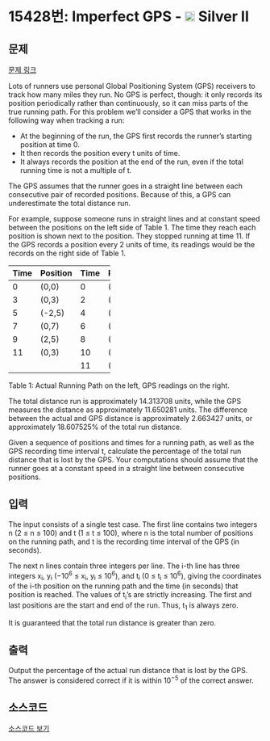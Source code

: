 # 15428번: Imperfect GPS - <img src="https://static.solved.ac/tier_small/9.svg" style="height:20px" /> Silver II

<!-- performance -->

<!-- 문제 제출 후 깃허브에 푸시를 했을 때 제출한 코드의 성능이 입력될 공간입니다.-->

<!-- end -->

## 문제

[문제 링크](https://boj.kr/15428)


<p>Lots of runners use personal Global Positioning System (GPS) receivers to track how many miles they run. No GPS is perfect, though: it only records its position periodically rather than continuously, so it can miss parts of the true running path. For this problem we’ll consider a GPS that works in the following way when tracking a run:</p>

<ul>
<li>At the beginning of the run, the GPS first records the runner’s starting position at time 0.</li>
<li>It then records the position every t units of time.</li>
<li>It always records the position at the end of the run, even if the total running time is not a multiple of t.</li>
</ul>

<p>The GPS assumes that the runner goes in a straight line between each consecutive pair of recorded positions. Because of this, a GPS can underestimate the total distance run.</p>

<p>For example, suppose someone runs in straight lines and at constant speed between the positions on the left side of Table 1. The time they reach each position is shown next to the position. They stopped running at time 11. If the GPS records a position every 2 units of time, its readings would be the records on the right side of Table 1.</p>

<table class="table table-bordered" style="width:40%">
<thead>
<tr>
<th>Time</th>
<th>Position</th>
<th>Time</th>
<th>Position</th>
</tr>
</thead>
<tbody>
<tr>
<td>0</td>
<td>(0,0)</td>
<td>0</td>
<td>(0,0)</td>
</tr>
<tr>
<td>3</td>
<td>(0,3)</td>
<td>2</td>
<td>(0,2)</td>
</tr>
<tr>
<td>5</td>
<td>(-2,5)</td>
<td>4</td>
<td>(-1,4)</td>
</tr>
<tr>
<td>7</td>
<td>(0,7)</td>
<td>6</td>
<td>(-1,6)</td>
</tr>
<tr>
<td>9</td>
<td>(2,5)</td>
<td>8</td>
<td>(1,6)</td>
</tr>
<tr>
<td>11</td>
<td>(0,3)</td>
<td>10</td>
<td>(1,4)</td>
</tr>
<tr>
<td>&nbsp;</td>
<td>&nbsp;</td>
<td>11</td>
<td>(0,3)</td>
</tr>
</tbody>
</table>

<p>Table 1: Actual Running Path on the left, GPS readings on the right.</p>

<p>The total distance run is approximately 14.313708 units, while the GPS measures the distance as approximately 11.650281 units. The difference between the actual and GPS distance is approximately 2.663427 units, or approximately 18.607525% of the total run distance.</p>

<p>Given a sequence of positions and times for a running path, as well as the GPS recording time interval t, calculate the percentage of the total run distance that is lost by the GPS. Your computations should assume that the runner goes at a constant speed in a straight line between consecutive positions.</p>



## 입력


<p>The input consists of a single test case. The first line contains two integers n (2 ≤ n ≤ 100) and t (1 ≤ t ≤ 100), where n is the total number of positions on the running path, and t is the recording time interval of the GPS (in seconds).</p>

<p>The next n lines contain three integers per line. The i-th line has three integers x<sub>i</sub>, y<sub>i</sub> (−10<sup>6</sup> ≤ x<sub>i</sub>, y<sub>i</sub> ≤ 10<sup>6</sup>), and t<sub>i</sub> (0 ≤ t<sub>i</sub> ≤ 10<sup>6</sup>), giving the coordinates of the i-th position on the running path and the time (in seconds) that position is reached. The values of t<sub>i</sub>’s are strictly increasing. The first and last positions are the start and end of the run. Thus, t<sub>1</sub> is always zero.</p>

<p>It is guaranteed that the total run distance is greater than zero.</p>



## 출력


<p>Output the percentage of the actual run distance that is lost by the GPS. The answer is considered correct if it is within 10<sup>−5</sup> of the correct answer.</p>



## 소스코드

[소스코드 보기](Imperfect%20GPS.cpp)
